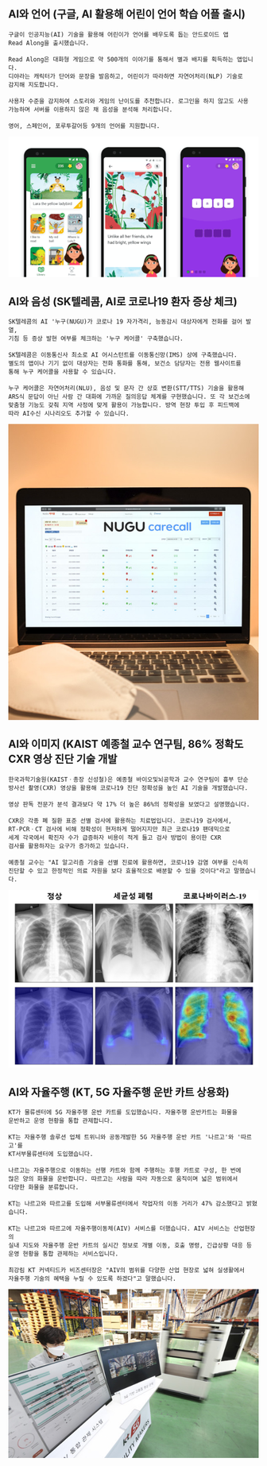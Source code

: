 ## AI와 언어 (구글, AI 활용해 어린이 언어 학습 어플 출시)
    구글이 인공지능(AI) 기술을 활용해 어린이가 언어를 배우도록 돕는 안드로이드 앱
    Read Along을 출시했습니다.
    
    Read Along은 대화형 게임으로 약 500개의 이야기를 통해서 별과 배지를 획득하는 앱입니다.
    디야라는 캐릭터가 단어와 문장을 발음하고, 어린이가 따라하면 자연어처리(NLP) 기술로
    감지해 지도합니다.
    
    사용자 수준을 감지하여 스토리와 게임의 난이도를 추천합니다. 로그인을 하지 않고도 사용 
    가능하며 서버를 이용하지 않은 채 음성을 분석해 처리합니다.
    
    영어, 스페인어, 포루투갈어등 9개의 언어를 지원합니다.
 ![Read_Along](img/Read_Along.gif)
## AI와 음성 (SK텔레콤, AI로 코로나19 환자 증상 체크)
    SK텔레콤의 AI '누구(NUGU)가 코로나 19 자가격리, 능동감시 대상자에게 전화를 걸어 발열, 
    기침 등 증상 발현 여부를 체크하는 '누구 케어콜' 구축했습니다.
    
    SK텔레콤은 이동통신사 최소로 AI 어시스턴트를 이동통신망(IMS) 상에 구축했습니다. 
    별도의 앱이나 기기 없이 대상자는 전화 통화를 통해, 보건소 담당자는 전용 웹사이트를
    통해 누구 케어콜을 사용할 수 있습니다.
    
    누구 케어콜은 자연어처리(NLU), 음성 및 문자 간 상호 변환(STT/TTS) 기술을 활용해 
    ARS식 문답이 아닌 사람 간 대화에 가까운 질의응답 체계를 구현했습니다. 또 각 보건소에 
    맞춤형 기능도 갖춰 지역 사정에 맞게 활용이 가능합니다. 방역 현장 투입 후 피드백에
    따라 AI수신 시나리오도 추가할 수 있습니다.
 ![NUGU](img/NUGU.jpg)
 ## AI와 이미지 (KAIST 예종철 교수 연구팀, 86% 정확도 CXR 영상 진단 기술 개발
    한국과학기술원(KAISTㆍ총장 신성철)은 예종철 바이오및뇌공학과 교수 연구팀이 흉부 단순
    방사선 촬영(CXR) 영상을 활용해 코로나19 진단 정확성을 높인 AI 기술을 개발했습니다.
    
    영상 판독 전문가 분석 결과보다 약 17% 더 높은 86%의 정확성을 보였다고 설명했습니다.
    
    CXR은 각종 폐 질환 표준 선별 검사에 활용하는 치료법입니다. 코로나19 검사에서, 
    RT-PCRㆍCT 검사에 비해 정확성이 현저하게 떨어지지만 최근 코로나19 팬데믹으로 
    세계 각국에서 확진자 수가 급증하자 비용이 적게 들고 검사 방법이 용이한 CXR 
    검사를 활용하자는 요구가 증가하고 있습니다.
    
    예종철 교수는 "AI 알고리즘 기술을 선별 진료에 활용하면, 코로나19 감염 여부를 신속히 
    진단할 수 있고 한정적인 의료 자원을 보다 효율적으로 배분할 수 있을 것이다"라고 말했습니다.
 ![Cxr](img/Cxr.png)

## AI와 자율주행 (KT, 5G 자율주행 운반 카트 상용화)
    KT가 물류센터에 5G 자율주행 운반 카트를 도입했습니다. 자율주행 운반카트는 화물을 
    운반하고 운영 현황을 통합 관제합니다.

    KT는 자율주행 솔루션 업체 트위니와 공동개발한 5G 자율주행 운반 카트 '나르고'와 '따르고'를 
    KT서부물류센터에 도입했습니다.

    나르고는 자율주행으로 이동하는 선행 카트와 함께 주행하는 후행 카트로 구성, 한 번에 
    많은 양의 화물을 운반합니다. 따르고는 사람을 따라 자동으로 움직이며 넓은 범위에서 
    다양한 화물을 분류합니다.

    KT는 나르고와 따르고를 도입해 서부물류센터에서 작업자의 이동 거리가 47% 감소했다고 밝혔습니다.

    KT는 나르고와 따르고에 자율주행이동체(AIV) 서비스를 더했습니다. AIV 서비스는 산업현장의 
    실내 지도와 자율주행 운반 카트의 실시간 정보로 개별 이동, 호출 명령, 긴급상황 대응 등 
    운영 현황을 통합 관제하는 서비스입니다. 

    최강림 KT 커넥티드카 비즈센터장은 "AIV의 범위를 다양한 산업 현장로 넓혀 실생활에서 
    자율주행 기술의 혜택을 누릴 수 있도록 하겠다"고 말했습니다.
 ![KT_5G](img/KT_5G.jpg)
    
